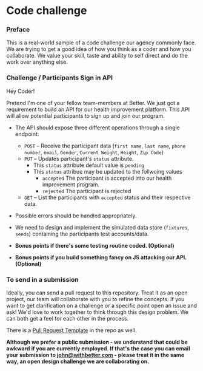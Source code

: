 # Code challenge

### Preface
This is a real-world sample of a code challenge our agency commonly  face. We are trying to get a good idea of how you think as a coder and how you collaborate. We value your skill, taste and ability to self direct and do the work over anything else.

### Challenge / Participants Sign in API

Hey Coder!

Pretend I'm one of your fellow team-members at Better. We just got a requirement to build an API for our health improvement platform. This API will allow potential participants to sign up and join our program.

- The API should expose three different operations through
a single endpoint:

  - `POST` – Receive the participant data (`first name`, `last name`, `phone number`, `email`, `Gender`, `Current Weight`, `Height`, `Zip Code`)
  - `PUT` – Updates participant's `status` attribute.
    - This `status` attribute default value is `pending`
    - This `status` attribue may be updated to the follwoing values
      - `accepted` The participant is accepted into our health improvement program.
      - `rejected` The participant is rejected
  - `GET` – List the participants with `accepted` status and their respective data.

- Possible errors should be handled appropriately.
- We need to design and implement the simulated data store (`fixtures`, `seeds`) containing the participants test accounts/data.
- **Bonus points if there's some testing routine coded. (Optional)**
- **Bonus points if you build something fancy on JS attacking our API. (Optional)**


### To send in a submission

Ideally, you can send a pull request to this repository. Treat it as an open project, our team will collaborate with you to refine the concepts. If you want to get clarification on a challenge or a specific point open an issue and ask! We'd love to work together to think through this design problem. We can both get a feel for each other in the process.

There is a [Pull Request Template](https://github.com/withbetterco/code-challenge/blob/master/PULL_REQUEST_TEMPLATE.md) in the repo as well.

**Although we prefer a public submission - we understand that could be awkward if you are currently employed. If that's the case you can email your submission to john@withbetter.com - please treat it in the same way, an open design challenge we are collaborating on.**
